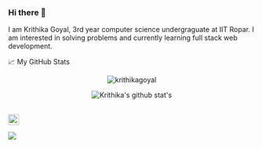 ### Hi there 👋
I am Krithika Goyal, 3rd year computer science undergraguate at IIT Ropar. I am interested in solving problems and currently learning full stack web development.
<!--
Here are some ideas to get you started:

- 🌱 I’m currently learning web development
- 👯 I’m looking to collaborate on ...
- 🤔 I’m looking for help with ...
- 💬 Ask me about ...
- 📫 How to reach me: ...
- 😄 Pronouns: ...
- ⚡ Fun fact: ...
-->
📈 My GitHub Stats

<p align="center"> <img src="https://github-readme-stats.vercel.app/api?username=krithikagoyal&show_icons=true&theme=gotham" alt="krithikagoyal"/></p>
<p align="center"> <img src="https://github-readme-stats.vercel.app/api/top-langs/?username=krithikagoyal&layout=compact&theme=gotham&count_private=true" alt="Krithika's github stat's" /></p>
<br>

<a href="https://www.linkedin.com/in/krithika-goyal/" align="center">
  <img alt="Krithika's LinkedIN" width="22px" src="https://raw.githubusercontent.com/peterthehan/peterthehan/master/assets/linkedin.svg" />
</a>

![](https://visitor-badge.glitch.me/badge?page_id=krithikagoyal.krithikagoyal)
